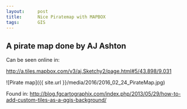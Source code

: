 ```yaml
---
layout:     post
title:      Nice Piratemap with MAPBOX
tags:       GIS
---
```


## A pirate map done by AJ Ashton

Can be seen online in:

<http://a.tiles.mapbox.com/v3/aj.Sketchy2/page.html#5/43.898/9.031>

![Pirate map]({{ site.url }}/media/2016/2016_02_24_PirateMap.jpg)

Found in: <http://blog.fgcartographix.com/index.php/2013/05/29/how-to-add-custom-tiles-as-a-qgis-background/>


